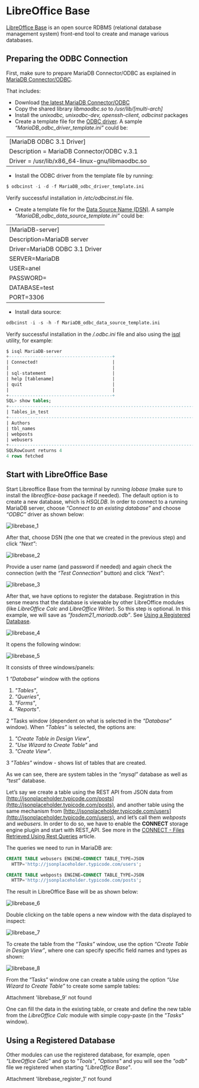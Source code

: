 # LibreOffice Base

[LibreOffice Base](https://www.libreoffice.org/discover/base/) is an open source RDBMS (relational database management system) front-end tool to create and manage various databases.

## Preparing the ODBC Connection

First, make sure to prepare MariaDB Connector/ODBC as explained in [MariaDB Connector/ODBC](https://mariadb.com/kb/en/about-mariadb-connector-odbc/).

That includes:

- Download [the latest MariaDB Connector/ODBC](https://mariadb.com/downloads/#connectors)
- Copy the shared library <em>libmaodbc.so</em> to <em>/usr/lib/[multi-arch]</em>
- Install the <em>unixodbc, unixodbc-dev, openssh-client, odbcinst</em> packages
- Create a template file for the [ODBC driver](https://mariadb.com/kb/en/creating-a-data-source-with-mariadb-connectorodbc/#configuring-mariadb-connectorodbc-as-a-unixodbc-driver-on-linux). A sample <em>“MariaDB_odbc_driver_template.ini”</em> could be:

<table><tbody><tr><td>[MariaDB ODBC 3.1 Driver]</td></tr>
<tr><td>Description = MariaDB Connector/ODBC v.3.1</td></tr>
<tr><td>Driver = /usr/lib/x86_64-linux-gnu/libmaodbc.so</td></tr>
</tbody></table>

- Install the ODBC driver from the template file by running:

```sql
$ odbcinst -i -d -f MariaDB_odbc_driver_template.ini
```

Verify successful installation in <em>/etc/odbcinst.ini</em> file.

- Create a template file for the [Data Source Name (DSN)](https://mariadb.com/kb/en/creating-a-data-source-with-mariadb-connectorodbc/#configuring-a-dsn-with-unixodbc-on-linux). A sample <em>“MariaDB_odbc_data_source_template.ini”</em> could be:

<table><tbody><tr><td>[MariaDB-server]</td></tr>
<tr><td>Description=MariaDB server</td></tr>
<tr><td>Driver=MariaDB ODBC 3.1 Driver</td></tr>
<tr><td>SERVER=MariaDB</td></tr>
<tr><td>USER=anel</td></tr>
<tr><td>PASSWORD=</td></tr>
<tr><td>DATABASE=test</td></tr>
<tr><td>PORT=3306</td></tr>
</tbody></table>

- Install data source:

```sql
odbcinst -i -s -h -f MariaDB_odbc_data_source_template.ini
```

Verify successful installation in the <em>/.odbc.ini</em> file and also using the [isql](https://mariadb.com/kb/en/creating-a-data-source-with-mariadb-connectorodbc/#verifying-a-dsn-configuration-with-unixodbc-on-linux) utility, for example:

```sql
$ isql MariaDB-server
+---------------------------------------+
| Connected!                            |
|                                       |
| sql-statement                         |
| help [tablename]                      |
| quit                                  |
|                                       |
+---------------------------------------+
SQL> show tables;
+--------------------------------------------------------------------------+
| Tables_in_test                                                           |
+--------------------------------------------------------------------------+
| Authors                                                                  |
| tbl_names                                                                |
| webposts                                                                 |
| webusers                                                                 |
+--------------------------------------------------------------------------+
SQLRowCount returns 4
4 rows fetched

```

## Start with LibreOffice Base

Start Libreoffice Base from the terminal by running <em>lobase</em> (make sure to install the <em>libreoffice-base</em> package if needed). The default option is to create a new database, which is <em>HSQLDB</em>. In order to connect to a running MariaDB server, choose <em>“Connect to an existing database”</em> and choose <em>“ODBC”</em> driver as shown below:

<img src="/kb/en/libreoffice-base/+image/librebase_1" alt="librebase_1" title="librebase_1">

After that, choose DSN (the one that we created in the previous step) and click <em>“Next”</em>:

<img src="/kb/en/libreoffice-base/+image/librebase_2" alt="librebase_2" title="librebase_2">

Provide a user name (and password if needed) and again check the connection (with the <em>“Test Connection”</em> button) and click <em>“Next”</em>:

<img src="/kb/en/libreoffice-base/+image/librebase_3" alt="librebase_3" title="librebase_3">

After that, we have options to register the database. Registration in this sense means that the database is viewable by other LibreOffice modules (like <em>LibreOffice Calc</em> and  <em>LibreOffice Writer</em>). So this step is optional. In this example, we will save as <em>“fosdem21_mariadb.odb”</em>. See [Using a Registered Database](##using-a-registered-database).

<img src="/kb/en/libreoffice-base/+image/librebase_4" alt="librebase_4" title="librebase_4">

It opens the following window:

<img src="/kb/en/libreoffice-base/+image/librebase_5" alt="librebase_5" title="librebase_5">

It consists of three windows/panels:

1 <em>“Database”</em> window with the options
<ol start="1"><li><em>"Tables"</em>, 
</li><li><em>"Queries"</em>,
</li><li><em>"Forms"</em>,
</li><li><em>"Reports"</em>.
</li></ol>
2 "Tasks window (dependent on what is selected in the <em>“Database”</em> window). When <em>“Tables”</em> is selected, the options are:
<ol start="1"><li><em>"Create Table in Design View"</em>, 
</li><li><em>"Use Wizard to Create Table"</em> and 
</li><li><em>"Create View"</em>.
</li></ol>
3 <em>"Tables"</em> window - shows list of tables that are created.

As we can see, there are system tables in the <em>“mysql”</em> database as well as <em>“test”</em> database.

Let’s say we create a table using the REST API from JSON data from [http://jsonplaceholder.typicode.com/posts](http://jsonplaceholder.typicode.com/posts), and another table using the same mechanism from [http://jsonplaceholder.typicode.com/users](http://jsonplaceholder.typicode.com/users), and let’s call them <em>webposts</em> and <em>webusers</em>. In order to do so, we have to enable the <strong>CONNECT</strong> storage engine plugin and start with REST_API. See more in the [CONNECT - Files Retrieved Using Rest Queries](/columns-storage-engines-and-plugins/storage-engines/connect/connect-table-types/connect-files-retrieved-using-rest-queries/) article.

The queries we need to run in MariaDB are:

```sql
CREATE TABLE webusers ENGINE=CONNECT TABLE_TYPE=JSON
  HTTP='http://jsonplaceholder.typicode.com/users';

CREATE TABLE webposts ENGINE=CONNECT TABLE_TYPE=JSON
  HTTP='http://jsonplaceholder.typicode.com/posts';
```

The result in LibreOffice Base will be as shown below:

<img src="/kb/en/libreoffice-base/+image/librebase_6" alt="librebase_6" title="librebase_6">

Double clicking on the table opens a new window with the data displayed to inspect:

<img src="/kb/en/libreoffice-base/+image/librebase_7" alt="librebase_7" title="librebase_7">

To create the table from the <em>“Tasks”</em> window, use the option <em>“Create Table in Design View”</em>, where one can specify specific field names and types as shown:

<img src="/kb/en/libreoffice-base/+image/librebase_8" alt="librebase_8" title="librebase_8">

From the “Tasks” window one can create a table using the option <em>“Use Wizard to Create Table”</em> to create some sample tables:

<span class="attachment_not_found">Attachment 'librebase_9' not found</span>

One can fill the data in the existing table, or create and define the new table from the <em>LibreOffice Calc</em> module with simple copy-paste (in the <em>"Tasks"</em> window).

## Using a Registered Database

Other modules can use the registered database, for example, open <em>"LibreOffice Calc"</em> and go to <em>"Tools"</em>, <em>"Options"</em> and you will see the <em>"odb"</em> file we registered when starting <em>"LibreOffice Base"</em>.

<span class="attachment_not_found">Attachment 'librebase_register_1' not found</span>